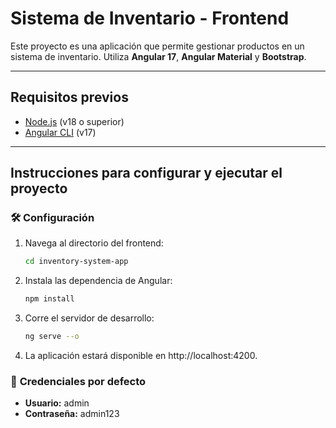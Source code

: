 # Sistema de Inventario - Frontend

Este proyecto es una aplicación que permite gestionar productos en un sistema de inventario. Utiliza **Angular 17**, **Angular Material** y **Bootstrap**.

---

## **Requisitos previos**

- [Node.js](https://nodejs.org/) (v18 o superior)
- [Angular CLI](https://angular.io/cli) (v17)

---

## **Instrucciones para configurar y ejecutar el proyecto**

### 🛠️ **Configuración**

1. Navega al directorio del frontend:
    ```bash
    cd inventory-system-app

2. Instala las dependencia de Angular:
    ```bash
    npm install

3. Corre el servidor de desarrollo:
    ```bash
    ng serve --o

4. La aplicación estará disponible en http://localhost:4200.

### 🔑 **Credenciales por defecto**

- **Usuario:** admin
- **Contraseña:** admin123
